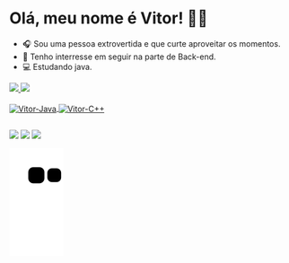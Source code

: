 # Olá, meu nome é Vitor! 🙋‍♂️ 

- 🎧 Sou uma pessoa extrovertida e que curte aproveitar os momentos.
- 🔭 Tenho interresse em seguir na parte de Back-end.
- 💻 Estudando java.

<div display: inline-block>
  <a href="https://github.com/VitorLopesV">
  <img height="160em" src="https://github-readme-stats.vercel.app/api?username=VitorLopesV&show_icons=true&theme=radical&include_all_commits=true&count_private=true"/>
  <img height="160em" src="https://github-readme-stats.vercel.app/api/top-langs/?username=VitorLopesV&layout=compact&langs_count=7&theme=radical"/>
</div>
<div style="display: inline_block"><br>
  <img align="center" alt="Vitor-Java" height="30" width="40" src="https://cdn.jsdelivr.net/gh/devicons/devicon/icons/java/java-original.svg" />
  <img align="center" alt="Vitor-C++" height="30" width="40" src="https://cdn.jsdelivr.net/gh/devicons/devicon/icons/cplusplus/cplusplus-original.svg" />
</div>
  
  ##
  
  <div> 
  
  <a href= "https://instagram.com/vetelopes_?igshid=YmMyMTA2M2Y=" target="_blank"><img src="https://img.shields.io/badge/-Instagram-%23E4405F?style=for-the-badge&logo=instagram&logoColor=white" target="_blank"></a>
    <a href = "mailto:vitorvtlopes@gmail.com"><img src="https://img.shields.io/badge/-Gmail-%23333?style=for-the-badge&logo=gmail&logoColor=white" target="_blank"></a>
     <a href= "https://www.linkedin.com/in/v%C3%ADtor-lopes-253997204/" target="_blank"><img src="https://img.shields.io/badge/-LinkedIn-%230077B5?style=for-the-badge&logo=linkedin&logoColor=white" target="_blank"></a> 
 
  ![Snake animation](https://github.com/rafaballerini/rafaballerini/blob/output/github-contribution-grid-snake.svg)
 
</div>
